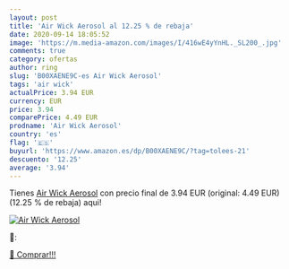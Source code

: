 ```yaml
---
layout: post
title: 'Air Wick Aerosol al 12.25 % de rebaja'
date: 2020-09-14 18:05:52
image: 'https://m.media-amazon.com/images/I/416wE4yYnHL._SL200_.jpg'
comments: true
category: ofertas
author: ring
slug: 'B00XAENE9C-es Air Wick Aerosol'
tags: 'air wick'
actualPrice: 3.94 EUR
currency: EUR
price: 3.94
comparePrice: 4.49 EUR
prodname: 'Air Wick Aerosol'
country: 'es'
flag: '🇪🇸'
buyurl: 'https://www.amazon.es/dp/B00XAENE9C/?tag=tolees-21'
descuento: '12.25'
average: '3.94'
---
```


Tienes [Air Wick Aerosol](https://www.amazon.es/dp/B00XAENE9C/?tag=tolees-21) con precio final de  3.94 EUR (original: 4.49 EUR) (12.25 %  de rebaja) aqui!

[![Air Wick Aerosol](https://m.media-amazon.com/images/I/416wE4yYnHL._SL200_.jpg)](https://www.amazon.es/dp/B00XAENE9C/?tag=tolees-21)

🔎:


[🛒 Comprar!!!](https://www.amazon.es/dp/B00XAENE9C/?tag=tolees-21)
